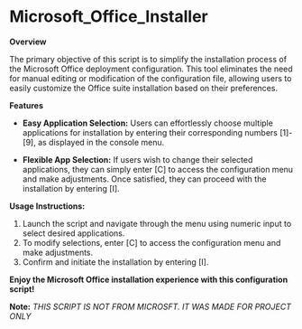 # Microsoft_Office_Installer
**Overview**

The primary objective of this script is to simplify the installation process of the Microsoft Office deployment configuration. This tool eliminates the need for manual editing or modification of the configuration file, allowing users to easily customize the Office suite installation based on their preferences.

**Features**
- **Easy Application Selection:** Users can effortlessly choose multiple applications for installation by entering their corresponding numbers [1]-[9], as displayed in the console menu.

- **Flexible App Selection:** If users wish to change their selected applications, they can simply enter [C] to access the configuration menu and make adjustments. Once satisfied, they can proceed with the installation by entering [I].

**Usage Instructions:**
1. Launch the script and navigate through the menu using numeric input to select desired applications.
2. To modify selections, enter [C] to access the configuration menu and make adjustments.
3. Confirm and initiate the installation by entering [I].

**Enjoy the Microsoft Office installation experience with this configuration script!** 

**Note:** *THIS SCRIPT IS NOT FROM MICROSFT. IT WAS MADE FOR PROJECT ONLY*
